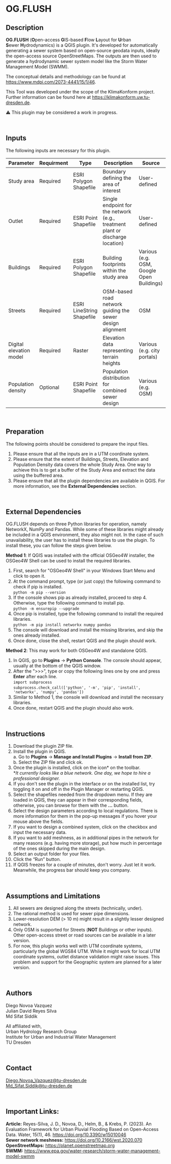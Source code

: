 # **OG.FLUSH**

## Description
**OG.FLUSH** (**O**pen-access **G**IS-based **F**low **L**ayout for **U**rban **S**ewer **H**ydrodynamics) is a QGIS plugin. It's developed for automatically generating a sewer system based on open-source geodata inputs, ideally the open-access source OpenStreetMaps. The outputs are then used to generate a hydrodynamic sewer system model like the Storm Water Management Model (SWMM).

The conceptual details and methodology can be found at https://www.mdpi.com/2073-4441/15/1/46.

This Tool was developed under the scope of the KlimaKonform project. Further information can be found here at https://klimakonform.uw.tu-dresden.de.

⚠️ This plugin may be considered a work in progress.


<br>

## Inputs
The following inputs are necessary for this plugin.


| Parameter | Requirment | Type | Description | Source |
| --- | --- | --- | --- | --- |
| Study area | Required | ESRI Polygon Shapefile | Boundary defining the area of interest | User-defined |
| Outlet | Required | ESRI Point Shapefile | Single endpoint for the network (e.g., treatment plant or discharge location) | User-defined |
| Buildings | Required | ESRI Polygon Shapefile | Building footprints within the study area | Various (e.g. OSM, Google Open Buildings) |
| Streets | Required | ESRI LineString Shapefile | OSM-based road network guiding the sewer design alignment | OSM |
| Digital elevation model | Required | Raster | Elevation data representing terrain heights | Various (e.g. city portals) |
| Population density | Optional | ESRI Point Shapefile | Population distribution for combined sewer design | Various (e.g. OSM) |


<br>

## Preparation
The following points should be considered to prepare the input files.
1.	Please ensure that all the inputs are in a UTM coordinate system.
2.	Please ensure that the extent of Buildings, Streets, Elevation and Population Density data covers the whole Study Area. One way to achieve this is to get a buffer of the Study Area and extract the data using the buffered area.
3.	Please ensure that all the plugin dependencies are available in QGIS. For more information, see the **External Dependencies** section.


<br>

## External Dependencies
OG.FLUSH depends on three Python libraries for operation, namely NetworkX, NumPy and Pandas. While some of these libraries might already be included in a QGIS environment, they also might not. In the case of such unavailability, the user has to install these libraries to use the plugin. To install these, you can follow the steps given below.

**Method 1**: If QGIS was installed with the official OSGeo4W installer, the OSGeo4W Shell can be used to install the required libraries.  
1.  First, search for "OSGeo4W Shell" in your Windows Start Menu and click to open it.  
2.  At the command prompt, type (or just copy) the following command to check if pip is installed.  
    `python -m pip --version`  
3.  If the console shows pip as already installed, proceed to step 4. Otherwise, type the following command to install pip.  
    `python -m ensurepip --upgrade`  
4.  Once pip is installed, type the following command to install the required libraries.  
    `python -m pip install networkx numpy pandas`  
5.  The console will download and install the missing libraries, and skip the ones already installed.  
6.  Once done, close the shell, restart QGIS and the plugin should work.  

**Method 2**: This may work for both OSGeo4W and standalone QGIS.  
1.  In QGIS, go to **Plugins** → **Python Console**. The console should appear, usually at the bottom of the QGIS window.  
2.  After the ">>>", type or copy the following lines one by one and press **Enter** after each line.  
    `import subprocess`  
    `subprocess.check_call(['python', '-m', 'pip', 'install', 'networkx', 'numpy', 'pandas'])`  
3.  Similar to Method 1, the console will download and install the necessary libraries.  
4.  Once done, restart QGIS and the plugin should also work.


<br>

## Instructions
1.	Download the plugin ZIP file.  
2.	Install the plugin in QGIS.  
  a.	Go to **Plugins** → **Manage and Install Plugins** → **Install from ZIP**.  
  b.	Select the ZIP file and click ok.  
3.	Once the plugin is installed, click on the icon* on the toolbar.  
    **It currently looks like a blue network. One day, we hope to hire a professional designer.*  
4.	If you don't see the plugin in the interface or on the installed list, try toggling it on and off in the Plugin Manager or restarting QGIS.
5.	Select the shapefiles needed from the dropdown menu. If they are loaded in QGIS, they can appear in their corresponding fields, otherwise, you can browse for them with the **…** button.  
6.	Select the design parameters according to local regulations. There is more information for them in the pop-up messages if you hover your mouse above the fields.  
7.	If you want to design a combined system, click on the checkbox and input the necessary data.  
8.	If you want to add meshness, as in additional pipes in the network for many reasons (e.g. having more storage), put how much in percentage of the ones skipped during the main design.  
9.	Select an output folder for your files.  
10.	Click the “Run” button.  
11.	If QGIS freezes for a couple of minutes, don't worry. Just let it work. Meanwhile, the progress bar should keep you company.  


<br>

## Assumptions and Limitations
1.	All sewers are designed along the streets (technically, under).
2.	The rational method is used for sewer pipe dimensions.
3.	Lower-resolution DEM (> 10 m) might result in a slightly lesser designed network.
4.	Only OSM is supported for Streets (**NOT** Buildings or other inputs). Other open-access street or road sources can be available in a later version.
5.	For now, this plugin works well with UTM coordinate systems, particularly the global WGS84 UTM. While it might work for local UTM coordinate systems, outlet distance validation might raise issues. This problem and support for the Geographic system are planned for a later version.


<br>

## Authors
Diego Novoa Vazquez  
Julian David Reyes Silva  
Md Sifat Siddik  
  
All affiliated with,  
Urban Hydrology Research Group  
Institute for Urban and Industrial Water Management  
TU Dresden  


<br>

## Contact
Diego.Novoa_Vazquez@tu-dresden.de  
Md_Sifat.Siddik@tu-dresden.de  


<br>

## Important Links:
**Article:** Reyes-Silva, J. D., Novoa, D., Helm, B., & Krebs, P. (2023). An Evaluation Framework for Urban Pluvial Flooding Based on Open-Access Data. Water, 15(1), 46. https://doi.org/10.3390/w15010046  
**Sewer network meshness:** https://doi.org/10.2166/wst.2020.070  
**OpenStreetMaps:** https://planet.openstreetmap.org  
**SWMM:** https://www.epa.gov/water-research/storm-water-management-model-swmm
